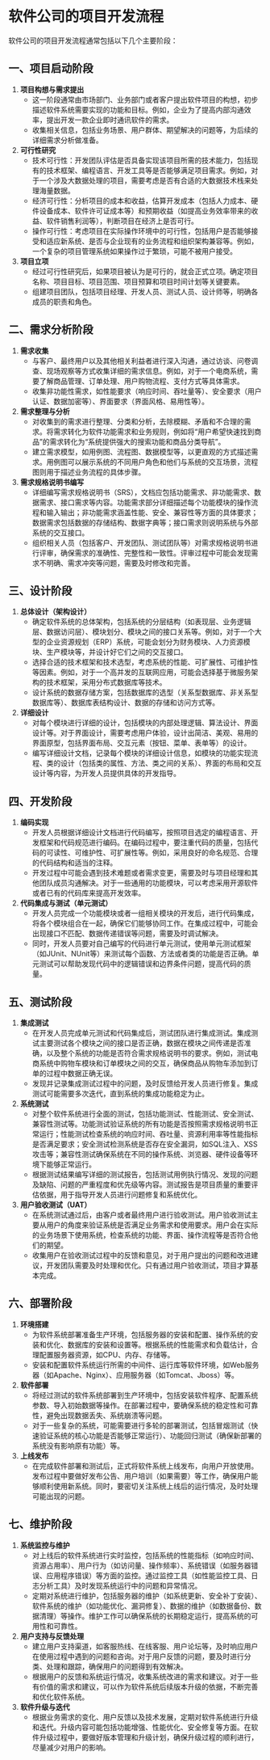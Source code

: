 # 软件公司的项目开发流程

软件公司的项目开发流程通常包括以下几个主要阶段：

## 一、项目启动阶段
1. **项目构想与需求提出**
    - 这一阶段通常由市场部门、业务部门或者客户提出软件项目的构想，初步描述软件系统需要实现的功能和目标。例如，企业为了提高内部沟通效率，提出开发一款企业即时通讯软件的需求。
    - 收集相关信息，包括业务场景、用户群体、期望解决的问题等，为后续的详细需求分析做准备。
2. **可行性研究**
    - 技术可行性：开发团队评估是否具备实现该项目所需的技术能力，包括现有的技术框架、编程语言、开发工具等是否能够满足项目需求。例如，对于一个涉及大数据处理的项目，需要考虑是否有合适的大数据技术栈来处理海量数据。
    - 经济可行性：分析项目的成本和收益，估算开发成本（包括人力成本、硬件设备成本、软件许可证成本等）和预期收益（如提高业务效率带来的收益、软件销售利润等），判断项目在经济上是否可行。
    - 操作可行性：考虑项目在实际操作环境中的可行性，包括用户是否能够接受和适应新系统、是否与企业现有的业务流程和组织架构兼容等。例如，一个复杂的项目管理系统如果操作过于繁琐，可能不被用户接受。
3. **项目立项**
    - 经过可行性研究后，如果项目被认为是可行的，就会正式立项。确定项目名称、项目目标、项目范围、项目预算和项目时间计划等关键要素。
    - 组建项目团队，包括项目经理、开发人员、测试人员、设计师等，明确各成员的职责和角色。

## 二、需求分析阶段
1. **需求收集**
    - 与客户、最终用户以及其他相关利益者进行深入沟通，通过访谈、问卷调查、现场观察等方式收集详细的需求信息。例如，对于一个电商系统，需要了解商品管理、订单处理、用户购物流程、支付方式等具体需求。
    - 收集非功能性需求，如性能要求（响应时间、吞吐量等）、安全要求（用户认证、数据加密等）、界面要求（界面风格、易用性等）。
2. **需求整理与分析**
    - 对收集到的需求进行整理、分类和分析，去除模糊、矛盾和不合理的需求。将需求转化为软件功能需求和业务规则，例如将“用户希望快速找到商品”的需求转化为“系统提供强大的搜索功能和商品分类导航”。
    - 建立需求模型，如用例图、流程图、数据模型等，以更直观的方式描述需求。用例图可以展示系统的不同用户角色和他们与系统的交互场景，流程图则用于描述业务流程的具体步骤。
3. **需求规格说明书编写**
    - 详细编写需求规格说明书（SRS），文档应包括功能需求、非功能需求、数据需求、接口需求等内容。功能需求部分详细描述每个功能模块的操作流程和输入输出；非功能需求涵盖性能、安全、兼容性等方面的具体要求；数据需求包括数据的存储结构、数据字典等；接口需求则说明系统与外部系统的交互接口。
    - 组织相关人员（包括客户、开发团队、测试团队等）对需求规格说明书进行评审，确保需求的准确性、完整性和一致性。评审过程中可能会发现需求不明确、需求冲突等问题，需要及时修改和完善。

## 三、设计阶段
1. **总体设计（架构设计）**
    - 确定软件系统的总体架构，包括系统的分层结构（如表现层、业务逻辑层、数据访问层）、模块划分、模块之间的接口关系等。例如，对于一个大型的企业资源规划（ERP）系统，可能会划分为财务模块、人力资源模块、生产模块等，并设计好它们之间的交互接口。
    - 选择合适的技术框架和技术选型，考虑系统的性能、可扩展性、可维护性等因素。例如，对于一个高并发的互联网应用，可能会选择基于微服务架构的技术框架，采用分布式数据库等技术。
    - 设计系统的数据存储方案，包括数据库的选型（关系型数据库、非关系型数据库等）、数据库表结构设计、数据的存储和访问方式等。
2. **详细设计**
    - 对每个模块进行详细的设计，包括模块的内部处理逻辑、算法设计、界面设计等。对于界面设计，需要考虑用户体验，设计出简洁、美观、易用的界面原型，包括界面布局、交互元素（按钮、菜单、表单等）的设计。
    - 编写详细设计文档，记录每个模块的详细设计信息，如模块的功能实现流程、类的设计（包括类的属性、方法、类之间的关系）、界面的布局和交互设计等内容，为开发人员提供具体的开发指导。

## 四、开发阶段
1. **编码实现**
    - 开发人员根据详细设计文档进行代码编写，按照项目选定的编程语言、开发框架和代码规范进行编码。在编码过程中，要注重代码的质量，包括代码的可读性、可维护性、可扩展性等。例如，采用良好的命名规范、合理的代码结构和适当的注释。
    - 开发过程中可能会遇到技术难题或者需求变更，需要及时与项目经理和其他团队成员沟通解决。对于一些通用的功能模块，可以考虑采用开源软件或者已有的代码库来提高开发效率。
2. **代码集成与测试（单元测试）**
    - 开发人员完成一个功能模块或者一组相关模块的开发后，进行代码集成，将各个模块组合在一起，确保它们能够协同工作。在集成过程中，可能会出现接口不匹配、数据传递错误等问题，需要及时调试解决。
    - 同时，开发人员要对自己编写的代码进行单元测试，使用单元测试框架（如JUnit、NUnit等）来测试每个函数、方法或者类的功能是否正确。单元测试可以帮助发现代码中的逻辑错误和边界条件问题，提高代码的质量。

## 五、测试阶段
1. **集成测试**
    - 在开发人员完成单元测试和代码集成后，测试团队进行集成测试。集成测试主要测试各个模块之间的接口是否正确，数据在模块之间传递是否准确，以及整个系统的功能是否符合需求规格说明书的要求。例如，测试电商系统中购物车模块和订单模块之间的交互，确保商品从购物车添加到订单的过程中数据正确无误。
    - 发现并记录集成测试过程中的问题，及时反馈给开发人员进行修复。集成测试可能需要多次迭代，直到系统的集成功能稳定为止。
2. **系统测试**
    - 对整个软件系统进行全面的测试，包括功能测试、性能测试、安全测试、兼容性测试等。功能测试验证系统的所有功能是否按照需求规格说明书正常运行；性能测试检查系统的响应时间、吞吐量、资源利用率等性能指标是否满足要求；安全测试检测系统是否存在安全漏洞，如SQL注入、XSS攻击等；兼容性测试确保系统在不同的操作系统、浏览器、硬件设备等环境下能够正常运行。
    - 根据测试结果编写详细的测试报告，包括测试用例执行情况、发现的问题及缺陷、问题的严重程度和优先级等内容。测试报告是项目质量的重要评估依据，用于指导开发人员进行问题修复和系统优化。
3. **用户验收测试（UAT）**
    - 在系统测试通过后，由客户或者最终用户进行验收测试。用户验收测试主要从用户的角度来验证系统是否满足业务需求和使用要求。用户会在实际的业务场景下使用系统，检查系统的功能、界面、操作流程等是否符合他们的期望。
    - 收集用户在验收测试过程中的反馈和意见，对于用户提出的问题和改进建议，开发团队需要及时处理和优化。只有通过用户验收测试，项目才算基本完成。

## 六、部署阶段
1. **环境搭建**
    - 为软件系统部署准备生产环境，包括服务器的安装和配置、操作系统的安装和优化、数据库的安装和设置等。根据系统的性能需求和负载估计，合理配置服务器资源，如CPU、内存、存储等。
    - 安装和配置软件系统运行所需的中间件、运行库等软件环境，如Web服务器（如Apache、Nginx）、应用服务器（如Tomcat、Jboss）等。
2. **软件部署**
    - 将经过测试的软件系统部署到生产环境中，包括安装软件程序、配置系统参数、导入初始数据等操作。在部署过程中，要确保系统的稳定性和可靠性，避免出现数据丢失、系统崩溃等问题。
    - 对于一些复杂的系统，可能需要进行多轮的部署测试，包括冒烟测试（快速验证系统的核心功能是否能够正常运行）、功能回归测试（确保新部署的系统没有影响原有功能）等。
3. **上线发布**
    - 在完成软件部署和测试后，正式将软件系统上线发布，向用户开放使用。发布过程中要做好发布公告、用户培训（如果需要）等工作，确保用户能够顺利使用新系统。同时，要密切关注系统上线后的运行情况，及时处理可能出现的问题。

## 七、维护阶段
1. **系统监控与维护**
    - 对上线后的软件系统进行实时监控，包括系统的性能指标（如响应时间、资源占用率）、用户行为（如访问量、操作频率）、系统错误（如服务器错误、应用程序错误）等方面的监控。通过监控工具（如性能监控工具、日志分析工具）及时发现系统运行中的问题和异常情况。
    - 定期对系统进行维护，包括服务器的维护（如系统更新、安全补丁安装）、软件系统的维护（如功能优化、漏洞修复）、数据的维护（如数据备份、数据清理）等操作。维护工作可以确保系统的长期稳定运行，提高系统的可用性和可靠性。
2. **用户支持与反馈处理**
    - 建立用户支持渠道，如客服热线、在线客服、用户论坛等，及时响应用户在使用过程中遇到的问题和咨询。对于用户反馈的问题，要及时进行分类、处理和跟踪，确保用户的问题得到有效解决。
    - 根据用户的反馈和系统运行情况，收集系统改进的需求和建议。对于一些有价值的需求和建议，可以作为软件系统后续版本升级的依据，不断完善和优化软件系统。
3. **软件升级与迭代**
    - 根据业务需求的变化、用户反馈以及技术发展，定期对软件系统进行升级和迭代。升级内容可能包括功能增强、性能优化、安全修复等方面。在软件升级过程中，要做好版本管理和升级计划，确保升级过程的顺利进行，尽量减少对用户的影响。